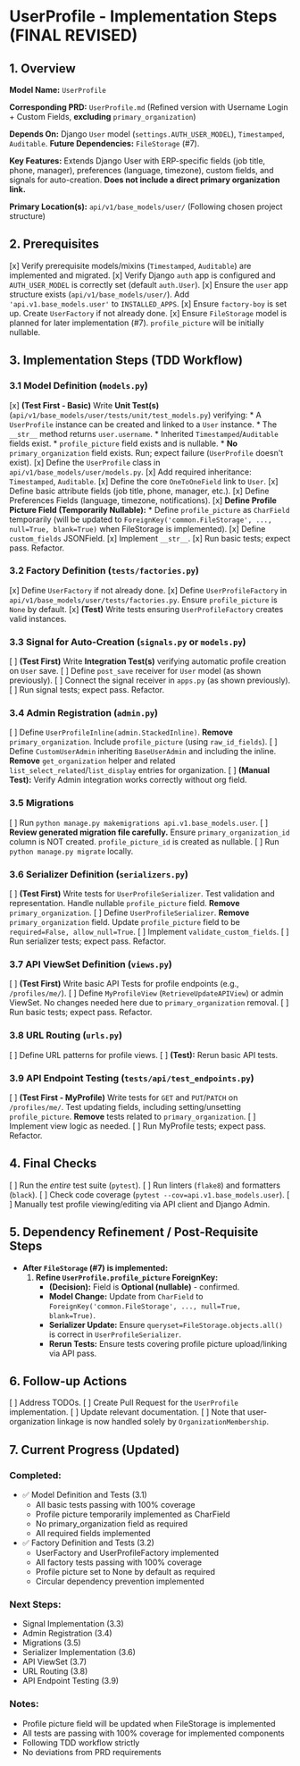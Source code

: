 # UserProfile - Implementation Steps (FINAL REVISED)

## 1. Overview

**Model Name:**
`UserProfile`

**Corresponding PRD:**
`UserProfile.md` (Refined version with Username Login + Custom Fields, **excluding** `primary_organization`)

**Depends On:**
Django `User` model (`settings.AUTH_USER_MODEL`), `Timestamped`, `Auditable`.
**Future Dependencies:** `FileStorage` (#7).

**Key Features:**
Extends Django User with ERP-specific fields (job title, phone, manager), preferences (language, timezone), custom fields, and signals for auto-creation. **Does not include a direct primary organization link.**

**Primary Location(s):**
`api/v1/base_models/user/` (Following chosen project structure)

## 2. Prerequisites

[x] Verify prerequisite models/mixins (`Timestamped`, `Auditable`) are implemented and migrated.
[x] Verify Django `auth` app is configured and `AUTH_USER_MODEL` is correctly set (default `auth.User`).
[x] Ensure the `user` app structure exists (`api/v1/base_models/user/`). Add `'api.v1.base_models.user'` to `INSTALLED_APPS`.
[x] Ensure `factory-boy` is set up. Create `UserFactory` if not already done.
[x] Ensure `FileStorage` model is planned for later implementation (#7). `profile_picture` will be initially nullable.

## 3. Implementation Steps (TDD Workflow)

  ### 3.1 Model Definition (`models.py`)

  [x] **(Test First - Basic)**
      Write **Unit Test(s)** (`api/v1/base_models/user/tests/unit/test_models.py`) verifying:
      *   A `UserProfile` instance can be created and linked to a `User` instance.
      *   The `__str__` method returns `user.username`.
      *   Inherited `Timestamped`/`Auditable` fields exist.
      *   `profile_picture` field exists and is nullable.
      *   **No** `primary_organization` field exists.
      Run; expect failure (`UserProfile` doesn't exist).
  [x] Define the `UserProfile` class in `api/v1/base_models/user/models.py`.
  [x] Add required inheritance: `Timestamped`, `Auditable`.
  [x] Define the core `OneToOneField` link to `User`.
  [x] Define basic attribute fields (job title, phone, manager, etc.).
  [x] Define Preferences Fields (language, timezone, notifications).
  [x] **Define Profile Picture Field (Temporarily Nullable):**
      *   Define `profile_picture` as `CharField` temporarily (will be updated to `ForeignKey('common.FileStorage', ..., null=True, blank=True)` when FileStorage is implemented).
  [x] Define `custom_fields` JSONField.
  [x] Implement `__str__`.
  [x] Run basic tests; expect pass. Refactor.

  ### 3.2 Factory Definition (`tests/factories.py`)

  [x] Define `UserFactory` if not already done.
  [x] Define `UserProfileFactory` in `api/v1/base_models/user/tests/factories.py`. Ensure `profile_picture` is `None` by default.
  [x] **(Test)** Write tests ensuring `UserProfileFactory` creates valid instances.

  ### 3.3 Signal for Auto-Creation (`signals.py` or `models.py`)

  [ ] **(Test First)** Write **Integration Test(s)** verifying automatic profile creation on `User` save.
  [ ] Define `post_save` receiver for `User` model (as shown previously).
  [ ] Connect the signal receiver in `apps.py` (as shown previously).
  [ ] Run signal tests; expect pass. Refactor.

  ### 3.4 Admin Registration (`admin.py`)

  [ ] Define `UserProfileInline(admin.StackedInline)`. **Remove** `primary_organization`. Include `profile_picture` (using `raw_id_fields`).
  [ ] Define `CustomUserAdmin` inheriting `BaseUserAdmin` and including the inline. **Remove** `get_organization` helper and related `list_select_related`/`list_display` entries for organization.
  [ ] **(Manual Test):** Verify Admin integration works correctly without org field.

  ### 3.5 Migrations

  [ ] Run `python manage.py makemigrations api.v1.base_models.user`.
  [ ] **Review generated migration file carefully.** Ensure `primary_organization_id` column is NOT created. `profile_picture_id` is created as nullable.
  [ ] Run `python manage.py migrate` locally.

  ### 3.6 Serializer Definition (`serializers.py`)

  [ ] **(Test First)** Write tests for `UserProfileSerializer`. Test validation and representation. Handle nullable `profile_picture` field. **Remove** `primary_organization`.
  [ ] Define `UserProfileSerializer`. **Remove** `primary_organization` field. Update `profile_picture` field to be `required=False, allow_null=True`.
  [ ] Implement `validate_custom_fields`.
  [ ] Run serializer tests; expect pass. Refactor.

  ### 3.7 API ViewSet Definition (`views.py`)

  [ ] **(Test First)** Write basic API Tests for profile endpoints (e.g., `/profiles/me/`).
  [ ] Define `MyProfileView` (`RetrieveUpdateAPIView`) or admin ViewSet. No changes needed here due to `primary_organization` removal.
  [ ] Run basic tests; expect pass. Refactor.

  ### 3.8 URL Routing (`urls.py`)

  [ ] Define URL patterns for profile views.
  [ ] **(Test):** Rerun basic API tests.

  ### 3.9 API Endpoint Testing (`tests/api/test_endpoints.py`)

  [ ] **(Test First - MyProfile)** Write tests for `GET` and `PUT`/`PATCH` on `/profiles/me/`. Test updating fields, including setting/unsetting `profile_picture`. **Remove** tests related to `primary_organization`.
  [ ] Implement view logic as needed.
  [ ] Run MyProfile tests; expect pass. Refactor.

## 4. Final Checks

[ ] Run the *entire* test suite (`pytest`).
[ ] Run linters (`flake8`) and formatters (`black`).
[ ] Check code coverage (`pytest --cov=api.v1.base_models.user`).
[ ] Manually test profile viewing/editing via API client and Django Admin.

## 5. Dependency Refinement / Post-Requisite Steps

*   **After `FileStorage` (#7) is implemented:**
    1.  **Refine `UserProfile.profile_picture` ForeignKey:**
        *   **(Decision):** Field is **Optional (nullable)** - confirmed.
        *   **Model Change:** Update from `CharField` to `ForeignKey('common.FileStorage', ..., null=True, blank=True)`.
        *   **Serializer Update:** Ensure `queryset=FileStorage.objects.all()` is correct in `UserProfileSerializer`.
        *   **Rerun Tests:** Ensure tests covering profile picture upload/linking via API pass.

## 6. Follow-up Actions

[ ] Address TODOs.
[ ] Create Pull Request for the `UserProfile` implementation.
[ ] Update relevant documentation.
[ ] Note that user-organization linkage is now handled solely by `OrganizationMembership`.

## 7. Current Progress (Updated)

### Completed:
- ✅ Model Definition and Tests (3.1)
  - All basic tests passing with 100% coverage
  - Profile picture temporarily implemented as CharField
  - No primary_organization field as required
  - All required fields implemented
- ✅ Factory Definition and Tests (3.2)
  - UserFactory and UserProfileFactory implemented
  - All factory tests passing with 100% coverage
  - Profile picture set to None by default as required
  - Circular dependency prevention implemented

### Next Steps:
- Signal Implementation (3.3)
- Admin Registration (3.4)
- Migrations (3.5)
- Serializer Implementation (3.6)
- API ViewSet (3.7)
- URL Routing (3.8)
- API Endpoint Testing (3.9)

### Notes:
- Profile picture field will be updated when FileStorage is implemented
- All tests are passing with 100% coverage for implemented components
- Following TDD workflow strictly
- No deviations from PRD requirements